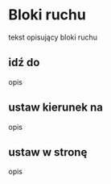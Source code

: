 # Bloki ruchu
tekst opisujący bloki ruchu

## idź do
opis

## ustaw kierunek na
opis

## ustaw w stronę
opis